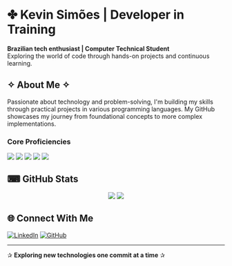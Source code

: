 # ✤ Kevin Simões | Developer in Training

**Brazilian tech enthusiast | Computer Technical Student**  
Exploring the world of code through hands-on projects and continuous learning.  

## ✧ About Me ✧

Passionate about technology and problem-solving, I'm building my skills through practical projects in various programming languages. My GitHub showcases my journey from foundational concepts to more complex implementations.

### Core Proficiencies

<img src="https://cdn.jsdelivr.net/gh/devicons/devicon@latest/icons/html5/html5-plain-wordmark.svg" />
<img src="https://cdn.jsdelivr.net/gh/devicons/devicon@latest/icons/css3/css3-plain-wordmark.svg" /> 
<img src="https://cdn.jsdelivr.net/gh/devicons/devicon@latest/icons/javascript/javascript-plain.svg" />
<img src="https://cdn.jsdelivr.net/gh/devicons/devicon@latest/icons/react/react-original-wordmark.svg" />
<img src="https://cdn.jsdelivr.net/gh/devicons/devicon@latest/icons/mysql/mysql-plain-wordmark.svg" />
          

## ⌨ GitHub Stats

<p align="center">
  <img src="https://github-readme-stats.vercel.app/api?username=kevin-simoes&show_icons=true&theme=algolia&hide_border=true">
  <img src="https://github-readme-stats.vercel.app/api/top-langs/?username=kevin-simoes&layout=compact&theme=algolia&hide_border=true">
</p>

## 🌐 Connect With Me

[![LinkedIn](https://img.shields.io/badge/LinkedIn-0077B5?style=for-the-badge&logo=linkedin&logoColor=white)](https://www.linkedin.com/in/kevin-sim%C3%B5es-362750350/)
[![GitHub](https://img.shields.io/badge/GitHub-181717?style=for-the-badge&logo=github&logoColor=white)](https://github.com/yourusername)

---

✰ **Exploring new technologies one commit at a time** ✰
